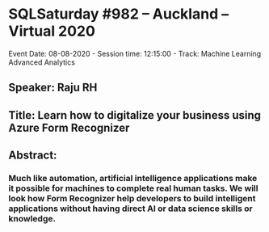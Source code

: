 # SQLSaturday #982 – Auckland – Virtual 2020
Event Date: 08-08-2020 - Session time: 12:15:00 - Track: Machine Learning  Advanced Analytics
## Speaker: Raju RH
## Title: Learn how to digitalize your business using Azure Form Recognizer
## Abstract:
### Much like automation, artificial intelligence applications make it possible for machines to complete real human tasks. We will look how Form Recognizer help developers to build intelligent applications without having direct AI or data science skills or knowledge.
